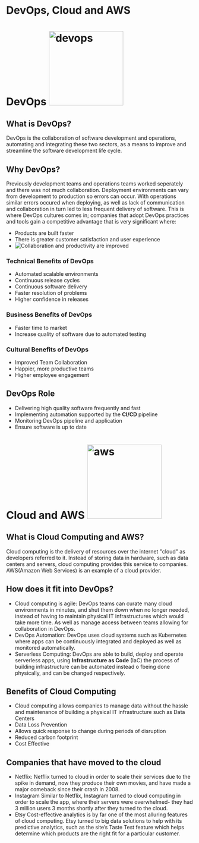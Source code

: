 # DevOps, Cloud and AWS

# DevOps  <img src= https://user-images.githubusercontent.com/129324316/231520445-64fb51de-e3a5-43f0-aa9e-e03937603553.png alt="devops" width="200" height="200"> 
  
## What is DevOps?
DevOps is the collaboration of software development and operations, automating and integrating these two sectors, as a means to improve and streamline the software development life cycle.

## Why DevOps?
Previously development teams and operations teams worked seperately and there was not much collaboration. Deployment environments can vary from development to production so errors can occur. With operations similar errors occured when deploying, as well as lack of communication and collaboration in turn led to less frequent delivery of software. This is where DevOps cultures comes in; companies that adopt DevOps practices and tools gain a competitive advantage that is very significant where:

- Products are built faster
- There is greater customer satisfaction and user experience
- Collaboration and productivity are improved <img style="float: left;" src=https://user-images.githubusercontent.com/129324316/231521849-81896727-35a9-4055-8d39-03469b1814e5.png>


### Technical Benefits of DevOps
- Automated scalable environments
- Continuous release cycles
- Continuous software delivery
- Faster resolution of problems
- Higher confidence in releases

### Business Benefits of DevOps
- Faster time to market
- Increase quality of software due to automated testing


### Cultural Benefits of DevOps
- Improved Team Collaboration
- Happier, more productive teams
- Higher employee engagement

## DevOps Role

- Delivering high quality software frequently and fast
- Implementing automation supported by the **CI/CD** pipeline
- Monitoring DevOps pipeline and application 
- Ensure software is up to date

# Cloud and AWS <img src="https://user-images.githubusercontent.com/129324316/231520585-d1ded05f-e7c8-421a-bcf6-e5f1ea6a1098.png" alt="aws" width="200" height="200">


## What is Cloud Computing and AWS?
Cloud computing is the delivery of resources over the internet "cloud" as developers referred to it. Instead of storing data in hardware, such as data centers and servers, cloud computing provides this service to companies. AWS(Amazon Web Services) is an example of a cloud provider.

## How does it fit into DevOps?
- Cloud computing is agile: DevOps teams can curate many cloud environments in minutes, and shut them down when no longer needed, instead of having to maintain physical IT infrastructures which would take more time. As well as manage access between teams allowing for collaboration in DevOps.
- DevOps Automation: DevOps uses cloud systems such as Kubernetes where apps can be continuously integrated and deployed as well as monitored automatically.
- Serverless Computing: DevOps are able to build, deploy and operate serverless apps, using **Infrastructure as Code** (IaC) the process of building infrastructure can be automated instead o fbeing done physically, and can be changed respectively.

## Benefits of Cloud Computing  
- Cloud computing allows companies to manage data without the hassle and maintenance of building a physical IT infrastructure such as Data Centers
- Data Loss Prevention
- Allows quick response to change during periods of disruption
- Reduced carbon footprint
- Cost Effective

## Companies that have moved to the cloud 
- Netflix:
Netflix turned to cloud in order to scale their services due to the spike in demand, now they produce their own movies, and have made a major comeback since their crash in 2008.
- Instagram 
Similar to Netflix, Instagram turned to cloud computing in order to scale the app, where their servers were overwhelmed- they had 3 million users 3 months shortly after they turned to the cloud.
- Etsy
Cost-effective analytics is by far one of the most alluring features of cloud computing. Etsy turned to big data solutions to help with its predictive analytics, such as the site’s Taste Test feature which helps determine which products are the right fit for a particular customer.
